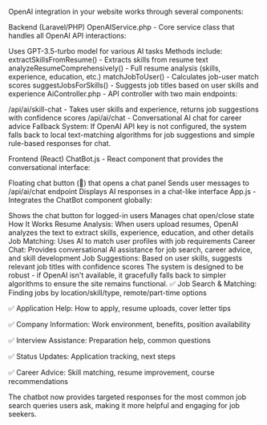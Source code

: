 OpenAI integration in your website works through several components:

Backend (Laravel/PHP)
OpenAIService.php - Core service class that handles all OpenAI API interactions:

Uses GPT-3.5-turbo model for various AI tasks
Methods include:
extractSkillsFromResume() - Extracts skills from resume text
analyzeResumeComprehensively() - Full resume analysis (skills, experience, education, etc.)
matchJobToUser() - Calculates job-user match scores
suggestJobsForSkills() - Suggests job titles based on user skills and experience
AiController.php - API controller with two main endpoints:

/api/ai/skill-chat - Takes user skills and experience, returns job suggestions with confidence scores
/api/ai/chat - Conversational AI chat for career advice
Fallback System: If OpenAI API key is not configured, the system falls back to local text-matching algorithms for job suggestions and simple rule-based responses for chat.

Frontend (React)
ChatBot.js - React component that provides the conversational interface:

Floating chat button (💬) that opens a chat panel
Sends user messages to /api/ai/chat endpoint
Displays AI responses in a chat-like interface
App.js - Integrates the ChatBot component globally:

Shows the chat button for logged-in users
Manages chat open/close state
How It Works
Resume Analysis: When users upload resumes, OpenAI analyzes the text to extract skills, experience, education, and other details
Job Matching: Uses AI to match user profiles with job requirements
Career Chat: Provides conversational AI assistance for job search, career advice, and skill development
Job Suggestions: Based on user skills, suggests relevant job titles with confidence scores
The system is designed to be robust - if OpenAI isn't available, it gracefully falls back to simpler algorithms to ensure the site remains functional.
✅ Job Search & Matching: Finding jobs by location/skill/type, remote/part-time options

✅ Application Help: How to apply, resume uploads, cover letter tips

✅ Company Information: Work environment, benefits, position availability

✅ Interview Assistance: Preparation help, common questions

✅ Status Updates: Application tracking, next steps

✅ Career Advice: Skill matching, resume improvement, course recommendations

The chatbot now provides targeted responses for the most common job search queries users ask, making it more helpful and engaging for job seekers.
